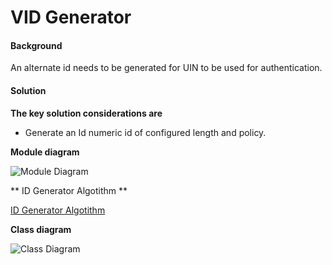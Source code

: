 ﻿# VID Generator

#### Background

An alternate id needs to be generated for UIN to be used for authentication.

#### Solution



**The key solution considerations are**


- Generate an Id numeric id of configured length and policy. 

**Module diagram**



![Module Diagram](_images/kernel-idgenerator-vid.jpg)


** ID Generator Algotithm **

 [ID Generator Algotithm](kernel-id-generators-algorithm.md)




**Class diagram**



![Class Diagram](_images/kernel-idgenerator-cd.png)



